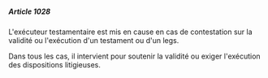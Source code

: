 ##### Article 1028

L'exécuteur testamentaire est mis en cause en cas de contestation sur la validité ou l'exécution d'un testament ou d'un legs.

Dans tous les cas, il intervient pour soutenir la validité ou exiger l'exécution des dispositions litigieuses.

